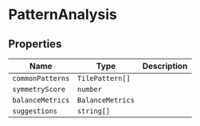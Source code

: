 # PatternAnalysis

## Properties

| Name | Type | Description |
|------|------|-------------|
| `commonPatterns` | `TilePattern[]` |  |
| `symmetryScore` | `number` |  |
| `balanceMetrics` | `BalanceMetrics` |  |
| `suggestions` | `string[]` |  |

